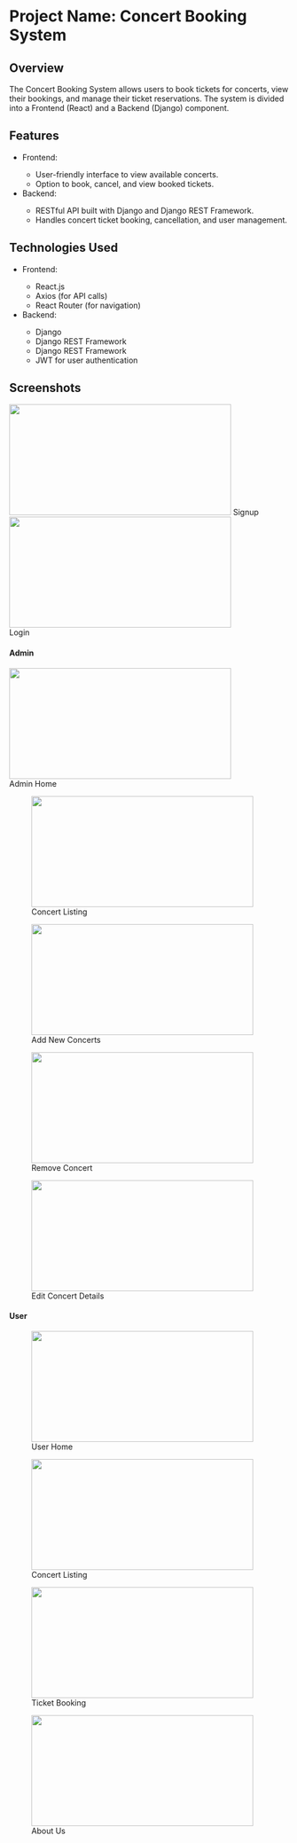 <h1>Project Name: Concert Booking System</h1>
<h2>Overview</h2>
<p>The Concert Booking System allows users to book tickets for concerts, view their bookings, and manage their ticket reservations. The system is divided into a Frontend (React) and a Backend (Django) component.</p>

<h2>Features</h2>

<ul>
  <li>Frontend:</li>
  <ul>
    <li>User-friendly interface to view available concerts.</li>
    <li>Option to book, cancel, and view booked tickets.</li>
  </ul>
  <li>Backend:</li>
  <ul>
    <li>RESTful API built with Django and Django REST Framework.</li>
    <li>Handles concert ticket booking, cancellation, and user management.</li>
  </ul>
</ul>

<h2>Technologies Used</h2>
<ul>
  <li>Frontend:</li>
  <ul>
    <li>React.js</li>
    <li>Axios (for API calls)</li>
    <li>React Router (for navigation)</li>
  </ul>
  <li>Backend:</li>
  <ul>
    <li>Django</li>
    <li>Django REST Framework</li>
    <li>Django REST Framework</li>
    <li>JWT for user authentication</li>
  </ul>
</ul>

<h2>Screenshots</h2>

<img src="https://github.com/user-attachments/assets/60107af4-0808-4af3-ad54-3e2a55a5a99d" src="Signup.jpeg" width="400" height="200">
<span>Signup</span>

<img src="https://github.com/user-attachments/assets/00f5bab8-8ba9-45be-b099-d41078e3e30b" src="Login.jpeg" width="400" height="200">
<figcaption>Login</figcaption>
</figure>

<h4>Admin</h4>

<img src="https://github.com/user-attachments/assets/3cd06312-bc0c-44be-b1df-cb348644ba7a" src="Admin Home.jpeg" width="400" height="200">
<figcaption>Admin Home</figcaption>
</figure>
<figure>
<img src="https://github.com/user-attachments/assets/0a8d20d3-6d4a-4542-907f-f3316208c4b5" src="Concert Listing.jpeg" width="400" height="200">
<figcaption>Concert Listing</figcaption>
</figure>
<figure>
<img src="https://github.com/user-attachments/assets/5501fc49-5527-462f-8345-b561e386d825" src="Add Concerts.jpeg" width="400" height="200">
<figcaption>Add New Concerts</figcaption>
</figure>
<figure>
<img src="https://github.com/user-attachments/assets/69f1c652-07ae-4cf1-8bb9-d86b6112ebbb" src="Delete Concert.jpeg" width="400" height="200">
<figcaption>Remove Concert</figcaption>
</figure>
<figure>
<img src="https://github.com/user-attachments/assets/97c42d75-13dc-46f8-9cc9-62e551cc4980" src="Edit Concert.jpeg" width="400" height="200">
<figcaption>Edit Concert Details</figcaption>
</figure>

<h4>User</h4>
<figure>
<img src="https://github.com/user-attachments/assets/89e199bf-e0fc-429c-9fb9-59f03e88e8ae" src="User Home.jpeg" width="400" height="200">
<figcaption>User Home</figcaption>
</figure>
<figure>
<img src="https://github.com/user-attachments/assets/8afc2feb-89c2-441b-860a-ab2e60ca2493" src="Concert Listing.jpeg" width="400" height="200">
<figcaption>Concert Listing</figcaption>
</figure>
<figure>
<img src="https://github.com/user-attachments/assets/0fc0345d-def5-41ee-ad38-639b202c0e6e" src="Ticket Booking.jpeg" width="400" height="200">
<figcaption>Ticket Booking</figcaption>
</figure>
<figure>
<img src="https://github.com/user-attachments/assets/09102ac7-bdfa-4c72-87b6-5b1652cf9c4c" src="Aboutus.jpeg" width="400" height="200">
<figcaption>About Us</figcaption>
</figure>
